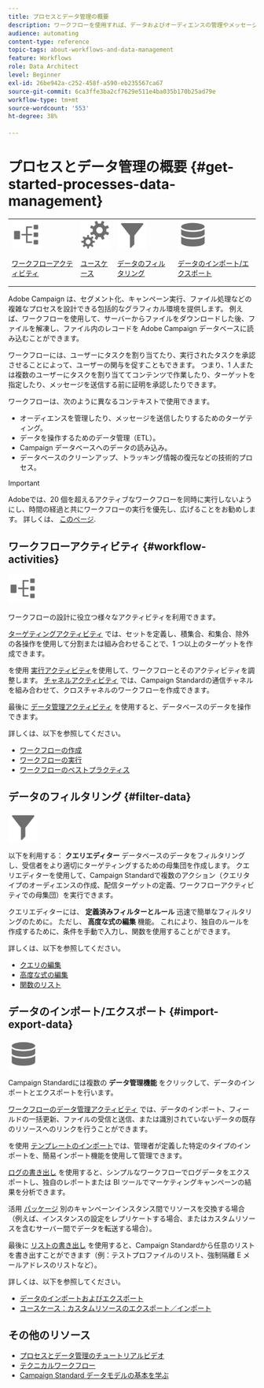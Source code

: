 ```yaml
---
title: プロセスとデータ管理の概要
description: ワークフローを使用すれば、データおよびオーディエンスの管理やメッセージの送信などのプロセスを自動化できます。
audience: automating
content-type: reference
topic-tags: about-workflows-and-data-management
feature: Workflows
role: Data Architect
level: Beginner
exl-id: 26be942a-c252-458f-a590-eb235567ca67
source-git-commit: 6ca3ffe3ba2cf7629e511e4ba035b170b25ad79e
workflow-type: tm+mt
source-wordcount: '553'
ht-degree: 38%

---
```


# プロセスとデータ管理の概要 {#get-started-processes-data-management}

<table>
<tr>
<td><img src="assets/do-not-localize/icon_workflows.svg" width="60px"><p><a href="#workflow-activities">ワークフローアクティビティ</a></p></td><td><img src="assets/do-not-localize/icon_activities.svg" width="60px"><p><a href="../../automating/using/workflow-created-query-with-complement.md">ユースケース</a></p></td><td><img src="assets/do-not-localize/icon_filter.svg" width="60px"><p><a href="#filter-data">データのフィルタリング</a></p></td>
<td><img src="assets/do-not-localize/icon_manage.svg" width="60px"><p><a href="#import-export-data">データのインポート/エクスポート</a></p></td></tr>
</table>

Adobe Campaign は、セグメント化、キャンペーン実行、ファイル処理などの複雑なプロセスを設計できる包括的なグラフィカル環境を提供します。 例えば、ワークフローを使用して、サーバーからファイルをダウンロードした後、ファイルを解凍し、ファイル内のレコードを Adobe Campaign データベースに読み込むことができます。

ワークフローには、ユーザーにタスクを割り当てたり、実行されたタスクを承認させることによって、ユーザーの関与を促すこともできます。 つまり、1 人または複数のユーザーにタスクを割り当ててコンテンツで作業したり、ターゲットを指定したり、メッセージを送信する前に証明を承認したりできます。

ワークフローは、次のように異なるコンテキストで使用できます。

* オーディエンスを管理したり、メッセージを送信したりするためのターゲティング。
* データを操作するためのデータ管理（ETL）。
* Campaign データベースへのデータの読み込み。
* データベースのクリーンアップ、トラッキング情報の復元などの技術的プロセス。

>[!IMPORTANT]
>
> Adobeでは、20 個を超えるアクティブなワークフローを同時に実行しないようにし、時間の経過と共にワークフローの実行を優先し、広げることをお勧めします。 詳しくは、 [このページ](../../automating/using/best-practices-workflows.md).

## ワークフローアクティビティ {#workflow-activities}

<img src="assets/do-not-localize/icon_workflows.svg" width="60px">

ワークフローの設計に役立つ様々なアクティビティを利用できます。

[ターゲティングアクティビティ](../../automating/using/about-targeting-activities.md) では、セットを定義し、積集合、和集合、除外の各操作を使用して分割または組み合わせることで、1 つ以上のターゲットを作成できます。

を使用 [実行アクティビティ](../../automating/using/about-execution-activities.md)を使用して、ワークフローとそのアクティビティを調整します。 [チャネルアクティビティ](../../automating/using/about-channel-activities.md) では、Campaign Standardの通信チャネルを組み合わせて、クロスチャネルのワークフローを作成できます。

最後に [データ管理アクティビティ](../../automating/using/about-data-management-activities.md) を使用すると、データベースのデータを操作できます。

詳しくは、以下を参照してください。

* [ワークフローの作成](../../automating/using/building-a-workflow.md)
* [ワークフローの実行](../../automating/using/about-workflow-execution.md)
* [ワークフローのベストプラクティス](../../automating/using/best-practices-workflows.md)

## データのフィルタリング {#filter-data}

<img src="assets/do-not-localize/icon_filter.svg" width="60px">

以下を利用する： **クエリエディター** データベースのデータをフィルタリングし、受信者をより適切にターゲティングするための母集団を作成します。 クエリエディターを使用して、Campaign Standardで複数のアクション（クエリタイプのオーディエンスの作成、配信ターゲットの定義、ワークフローアクティビティでの母集団）を実行できます。

クエリエディターには、 **定義済みフィルターとルール** 迅速で簡単なフィルタリングのために。 ただし、 **高度な式の編集** 機能。 これにより、独自のルールを作成するために、条件を手動で入力し、関数を使用することができます。

詳しくは、以下を参照してください。

* [クエリの編集](../../automating/using/editing-queries.md)
* [高度な式の編集](../../automating/using/advanced-expression-editing.md)
* [関数のリスト](../../automating/using/list-of-functions.md)

## データのインポート/エクスポート {#import-export-data}

<img src="assets/do-not-localize/icon_manage.svg" width="60px">

Campaign Standardには複数の **データ管理機能** をクリックして、データのインポートとエクスポートを行います。

[ワークフローのデータ管理アクティビティ](../../automating/using/about-data-management-activities.md) では、データのインポート、フィールドの一括更新、ファイルの受信と送信、または識別されていないデータの既存のリソースへのリンクを行うことができます。

を使用 [テンプレートのインポート](../../automating/using/importing-data-with-import-templates.md)では、管理者が定義した特定のタイプのインポートを、簡易インポート機能を使用して管理できます。

[ログの書き出し](../../automating/using/exporting-logs.md) を使用すると、シンプルなワークフローでログデータをエクスポートし、独自のレポートまたは BI ツールでマーケティングキャンペーンの結果を分析できます。

活用 [パッケージ](../../automating/using/managing-packages.md) 別のキャンペーンインスタンス間でリソースを交換する場合（例えば、インスタンスの設定をレプリケートする場合、またはカスタムリソースを含むサーバー間でデータを転送する場合）。

最後に [リストの書き出し](../../automating/using/exporting-lists.md) を使用すると、Campaign Standardから任意のリストを書き出すことができます（例：テストプロファイルのリスト、強制隔離 E メールアドレスのリストなど）。

詳しくは、以下を参照してください。

* [データのインポートおよびエクスポート](../../automating/using/about-data-import-and-export.md)
* [ユースケース：カスタムリソースのエクスポート／インポート](../../automating/using/exporting-importing-custom-resources.md)

## その他のリソース

* [プロセスとデータ管理のチュートリアルビデオ](https://experienceleague.adobe.com/docs/campaign-standard-learn/tutorials/managing-processes-and-data/creating-a-workflow.html?lang=ja)
* [テクニカルワークフロー](../../administration/using/technical-workflows.md)
* [Campaign Standard データモデルの基本を学ぶ](../../developing/using/get-started-data-model.md)
